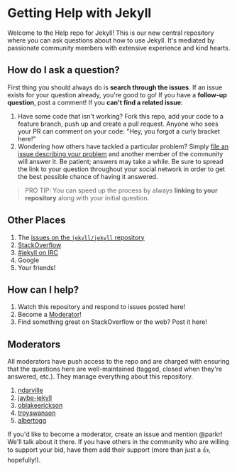 # Getting Help with Jekyll

Welcome to the Help repo for Jekyll! This is our new central repository where you can ask questions about how to use Jekyll. It's mediated by passionate community members with extensive experience and kind hearts.

## How do I ask a question?

First thing you should always do is **search through the issues**. If an issue exists for your question already, you're good to go! If you have a **follow-up question**, post a comment! If you **can't find a related issue**:

1. Have some code that isn't working? Fork this repo, add your code to a feature branch, push up and create a pull request. Anyone who sees your PR can comment on your code: "Hey, you forgot a curly bracket here!"
2. Wondering how others have tackled a particular problem? Simply [file an issue describing your problem](https://github.com/jekyll/jekyll-help/issues/new) and another member of the community will answer it. Be patient; answers may take a while. Be sure to spread the link to your question throughout your social network in order to get the best possible chance of having it answered. 

> PRO TIP: You can speed up the process by always **linking to your repository** along with your initial question.

## Other Places

1. The [issues on the `jekyll/jekyll` repository](https://github.com/jekyll/jekyll/issues)
2. [StackOverflow](http://stackoverflow.com/questions/tagged/jekyll)
3. [#jekyll on IRC](http://irc.parkermoo.re/room/%23jekyll)
4. Google
5. Your friends!

## How can I help?

1. Watch this repository and respond to issues posted here!
2. Become a [Moderator](#moderators)!
3. Find something great on StackOverflow or the web? Post it here!

## Moderators

All moderators have push access to the repo and are charged with ensuring that the questions here are well-maintained (tagged, closed when they're answered, etc.). They manage everything about this repository.

1. [ndarville](https://github.com/ndarville)
1. [jaybe-jekyll](https://github.com/jaybe-jekyll)
1. [oblakeerickson](https://github.com/oblakeerickson)
1. [troyswanson](https://github.com/troyswanson)
1. [albertogg](https://github.com/albertogg)

If you'd like to become a moderator, create an issue and mention @parkr! We'll talk about it there. If you have others in the community who are willing to support your bid, have them add their support (more than just a :+1:, hopefully!).
